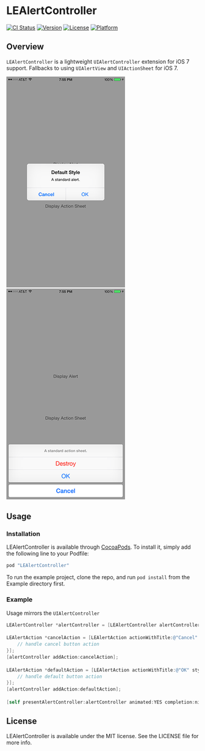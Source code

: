 # LEAlertController

[![CI Status](http://img.shields.io/travis/efremidze/LEAlertController.svg?style=flat)](https://travis-ci.org/efremidze/LEAlertController)
[![Version](https://img.shields.io/cocoapods/v/LEAlertController.svg?style=flat)](http://cocoapods.org/pods/LEAlertController)
[![License](https://img.shields.io/cocoapods/l/LEAlertController.svg?style=flat)](http://cocoapods.org/pods/LEAlertController)
[![Platform](https://img.shields.io/cocoapods/p/LEAlertController.svg?style=flat)](http://cocoapods.org/pods/LEAlertController)

## Overview

`LEAlertController` is a lightweight `UIAlertController` extension for iOS 7 support. Fallbacks to using `UIAlertView` and `UIActionSheet` for iOS 7.

![UIAlertView Screenshot](Screenshots/alert.png)
![UIActionSheet Screenshot](Screenshots/actionsheet.png)

## Usage

### Installation

LEAlertController is available through [CocoaPods](http://cocoapods.org). To install
it, simply add the following line to your Podfile:

```ruby
pod "LEAlertController"
```

To run the example project, clone the repo, and run `pod install` from the Example directory first.

### Example

Usage mirrors the `UIAlertController`

```objectivec
LEAlertController *alertController = [LEAlertController alertControllerWithTitle:@"Default Style" message:@"A standard alert." preferredStyle:LEAlertControllerStyleAlert];

LEAlertAction *cancelAction = [LEAlertAction actionWithTitle:@"Cancel" style:LEAlertActionStyleCancel handler:^(LEAlertAction *action) {
    // handle cancel button action
}];
[alertController addAction:cancelAction];

LEAlertAction *defaultAction = [LEAlertAction actionWithTitle:@"OK" style:LEAlertActionStyleDefault handler:^(LEAlertAction *action) {
    // handle default button action
}];
[alertController addAction:defaultAction];

[self presentAlertController:alertController animated:YES completion:nil];
```

## License

LEAlertController is available under the MIT license. See the LICENSE file for more info.
